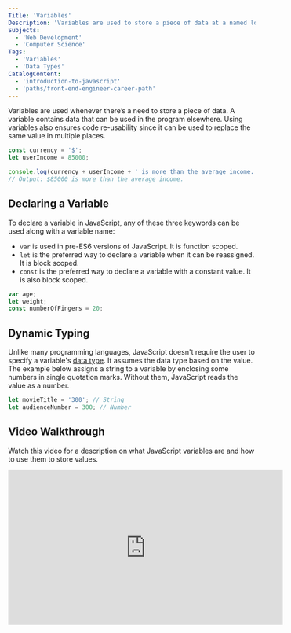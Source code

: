 ```yaml
---
Title: 'Variables'
Description: 'Variables are used to store a piece of data at a named location in memory.'
Subjects:
  - 'Web Development'
  - 'Computer Science'
Tags:
  - 'Variables'
  - 'Data Types'
CatalogContent:
  - 'introduction-to-javascript'
  - 'paths/front-end-engineer-career-path'
---
```


Variables are used whenever there’s a need to store a piece of data. A variable contains data that can be used in the program elsewhere. Using variables also ensures code re-usability since it can be used to replace the same value in multiple places.

```js
const currency = '$';
let userIncome = 85000;

console.log(currency + userIncome + ' is more than the average income.');
// Output: $85000 is more than the average income.
```

## Declaring a Variable

To declare a variable in JavaScript, any of these three keywords can be used along with a variable name:

- `var` is used in pre-ES6 versions of JavaScript. It is function scoped.
- `let` is the preferred way to declare a variable when it can be reassigned. It is block scoped.
- `const` is the preferred way to declare a variable with a constant value. It is also block scoped.

```js
var age;
let weight;
const numberOfFingers = 20;
```

## Dynamic Typing

Unlike many programming languages, JavaScript doesn't require the user to specify a variable's [data type](https://www.codecademy.com/resources/docs/javascript/data-types). It assumes the data type based on the value. The example below assigns a string to a variable by enclosing some numbers in single quotation marks. Without them, JavaScript reads the value as a number.

```js
let movieTitle = '300'; // String
let audienceNumber = 300; // Number
```

## Video Walkthrough

Watch this video for a description on what JavaScript variables are and how to use them to store values.

<iframe width="560" height="315" src="https://www.youtube.com/embed/cRi9Xa4jBws" title="YouTube video player" frameborder="0" allow="accelerometer; autoplay; clipboard-write; encrypted-media; gyroscope; picture-in-picture; web-share" allowfullscreen></iframe>
